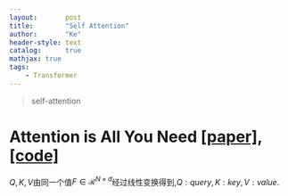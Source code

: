 ```yaml
---
layout:       post
title:        "Self Attention"
author:       "Ke"
header-style: text
catalog:      true
mathjax: true
tags:
    - Transformer
---
```

>self-attention
# Attention is All You Need [[paper]](https://arxiv.org/abs/1706.03762),[[code]](https://github.com/tensorflow/tensor2tensor/blob/master/tensor2tensor/models/transformer.py)

$Q,K,V$由同一个值$F\in\mathcal{R}^{N\times d}$经过线性变换得到,$Q:query,K:key,V:value$.